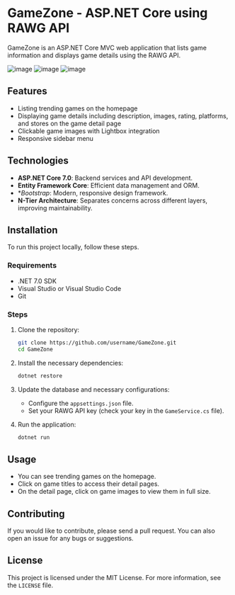 # GameZone - ASP.NET Core using RAWG API

GameZone is an ASP.NET Core MVC web application that lists game information and displays game details using the RAWG API.

![image](https://github.com/karabasnejat/GameZone/assets/62561906/70de9fdc-568a-494d-a034-ae58f064c958)
![image](https://github.com/karabasnejat/GameZone/assets/62561906/62197611-bb67-4254-b4ba-75018f55bcdd)
![image](https://github.com/karabasnejat/GameZone/assets/62561906/cdfc3f68-1779-4f22-9dac-6f0ec1457949)

## Features

- Listing trending games on the homepage
- Displaying game details including description, images, rating, platforms, and stores on the game detail page
- Clickable game images with Lightbox integration
- Responsive sidebar menu

## Technologies

- **ASP.NET Core 7.0**: Backend services and API development.
- **Entity Framework Core**: Efficient data management and ORM.
- **Bootstrap*: Modern, responsive design framework.
- **N-Tier Architecture**: Separates concerns across different layers, improving maintainability.

## Installation

To run this project locally, follow these steps.

### Requirements

- .NET 7.0 SDK
- Visual Studio or Visual Studio Code
- Git

### Steps

1. Clone the repository:

    ```bash
    git clone https://github.com/username/GameZone.git
    cd GameZone
    ```

2. Install the necessary dependencies:

    ```bash
    dotnet restore
    ```

3. Update the database and necessary configurations:

    - Configure the `appsettings.json` file.
    - Set your RAWG API key (check your key in the `GameService.cs` file).

4. Run the application:

    ```bash
    dotnet run
    ```


## Usage

- You can see trending games on the homepage.
- Click on game titles to access their detail pages.
- On the detail page, click on game images to view them in full size.

## Contributing

If you would like to contribute, please send a pull request. You can also open an issue for any bugs or suggestions.

## License

This project is licensed under the MIT License. For more information, see the `LICENSE` file.
